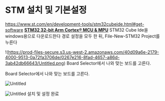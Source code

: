 # STM 설치 및 기본설정

https://www.st.com/en/development-tools/stm32cubeide.html#get-software
**[STM32 32-bit Arm Cortex® MCU & MPU](https://www.st.com/ko/stm32/stm32/stm32intro.html)**
STM32 Cube Ide을 windows용으로 다운로드한다
경로 설정을 모두 한 뒤, File-New-STM32 Project를 누른다

!(https://prod-files-secure.s3.us-west-2.amazonaws.com/40d09a6e-2179-4000-9513-0a72fa3706de/0267e216-8fad-4657-a86d-3ab42db66643/Untitled.png)
Board Selector에서 나와 맞는 보드를 고른다.

Board Selector에서 나와 맞는 보드를 고른다.

![Untitled](https://prod-files-secure.s3.us-west-2.amazonaws.com/40d09a6e-2179-4000-9513-0a72fa3706de/a7dc4007-ebb8-44c5-89e7-5a5cb3b66c49/Untitled.png)

![Untitled](https://prod-files-secure.s3.us-west-2.amazonaws.com/40d09a6e-2179-4000-9513-0a72fa3706de/196f51ee-c7a4-4d54-b1a3-261bdcca9976/Untitled.png)
설치 및 설정 완료


